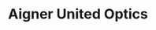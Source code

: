 ---
title: "Aigner United Optics"
url: /grieskirchen/aigner-united-optics-oberer-stadtplatz/
shop: Optiker
---